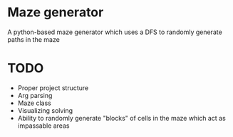 # Maze generator
A python-based maze generator which uses a DFS to randomly generate paths in the maze

# TODO
- Proper project structure
- Arg parsing
- Maze class
- Visualizing solving
- Ability to randomly generate "blocks" of cells in the maze which act as impassable areas

